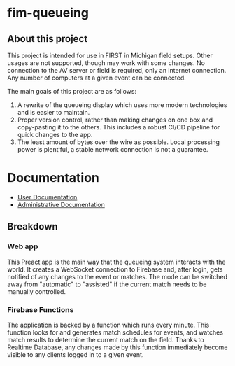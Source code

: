 # fim-queueing

## About this project

This project is intended for use in FIRST in Michigan field setups. Other usages are not supported, though may work with some changes. No connection to the AV server or field is required, only an internet connection. Any number of computers at a given event can be connected.

The main goals of this project are as follows:

1. A rewrite of the queueing display which uses more modern technologies and is easier to maintain.
2. Proper version control, rather than making changes on one box and copy-pasting it to the others. This includes a robust CI/CD pipeline for quick changes to the app.
3. The least amount of bytes over the wire as possible. Local processing power is plentiful, a stable network connection is not a guarantee.

# Documentation

- [User Documentation](docs/user-info.md)
- [Administrative Documentation](docs/admin-info.md)

## Breakdown

### Web app

This Preact app is the main way that the queueing system interacts with the world. It creates a WebSocket connection to Firebase and, after login, gets notified of any changes to the event or matches. The mode can be switched away from "automatic" to "assisted" if the current match needs to be manually controlled.

### Firebase Functions

The application is backed by a function which runs every minute. This function looks for and generates match schedules for events, and watches match results to determine the current match on the field. Thanks to Realtime Database, any changes made by this function immediately become visible to any clients logged in to a given event.
